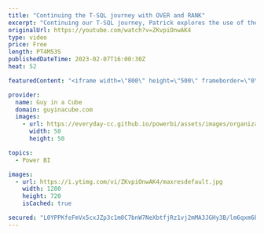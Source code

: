 ```yaml
---
title: "Continuing the T-SQL journey with OVER and RANK"
excerpt: "Continuing our T-SQL journey, Patrick explores the use of the OVER and RANK functions in combination with common table expressions (CTE) in Azure SQL Database and Azure Synapse Analytics.  RANK (Transact-SQL) https://learn.microsoft.com/sql/t-sql/functions/rank-transact-sql?view=sql-server-ver16  SELECT"
originalUrl: https://youtube.com/watch?v=ZKvpiOnwAK4
type: video
price: Free
length: PT4M53S
publishedDateTime: 2023-02-07T16:00:30Z
heat: 52

featuredContent: "<iframe width=\"800\" height=\"500\" frameborder=\"0\" src=\"https://www.youtube.com/embed/ZKvpiOnwAK4\" allow=\"accelerometer; autoplay; encrypted-media; gyroscope; picture-in-picture\" allowfullscreen></iframe>"

provider:
  name: Guy in a Cube
  domain: guyinacube.com
  images:
    - url: https://everyday-cc.github.io/powerbi/assets/images/organizations/guyinacube.com-50x50.jpg
      width: 50
      height: 50

topics:
  - Power BI

images:
  - url: https://i.ytimg.com/vi/ZKvpiOnwAK4/maxresdefault.jpg
    width: 1280
    height: 720
    isCached: true

secured: "L0YPPKfeFmVx5cxJZp3c1m0C7bnW7NeXbtfjRz1vj2mMA3JGHy3B/lm6qxm6b9V1qt66n9VpOM2yW+LJd5mv3SsIz2rKUhvrf5IMFe7CVcVD3GiD8v+Hy3jXNlu6RC6jNRU8JJBqC4j7vi9b/9EKqIq70R2Cn8EnJYSGUahRThWokgIqb8lV7OQM8GzQrz5rKlRBwNqnXA6/bWRBHLzzSt7yGRFpy97qNpDbq2kgOmwa0AZSzYxTkGJkqkIwn5RPZ8OpNVJ7CR/bkvARfi2lit78dj6XwsdDc3LP6pHiPShKmg3MwYKW4f6E9463Pt+L+5wdcnEvyxqGr2Fz5YF1TWPsTE1+tlKgedqy1TMYPZtlDpmT40IPxekeFN/qzUmP2HQK61r4mRF6+InC0evC1Y4Hqc5W7+aDU1zYwkJDedk=;BBr2uee5IdR0c0qfWAbBKQ=="
---
```


